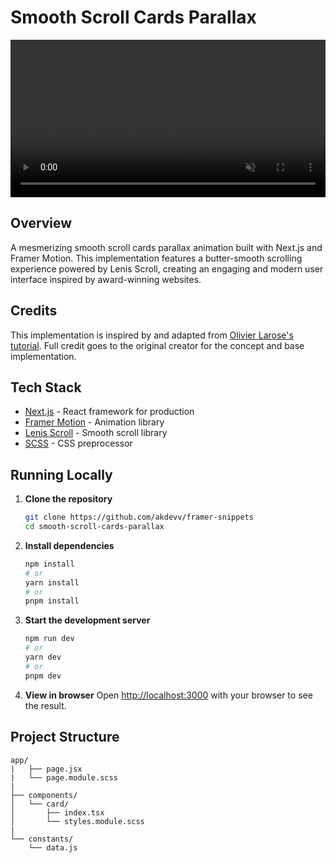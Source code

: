 # Smooth Scroll Cards Parallax

<video width="100%" autoplay loop muted>
  <source src="public/demo.mov" type="video/mp4">
  Your browser does not support the video tag.
</video>

## Overview

A mesmerizing smooth scroll cards parallax animation built with Next.js and Framer Motion. This implementation features a butter-smooth scrolling experience powered by Lenis Scroll, creating an engaging and modern user interface inspired by award-winning websites.

## Credits

This implementation is inspired by and adapted from [Olivier Larose's tutorial](https://blog.olivierlarose.com/tutorials/cards-parallax). Full credit goes to the original creator for the concept and base implementation.

## Tech Stack

-   [Next.js](https://nextjs.org/) - React framework for production
-   [Framer Motion](https://www.framer.com/motion/) - Animation library
-   [Lenis Scroll](https://lenis.darkroom.engineering/) - Smooth scroll library
-   [SCSS](https://sass-lang.com/) - CSS preprocessor

## Running Locally

1. **Clone the repository**

    ```bash
    git clone https://github.com/akdevv/framer-snippets
    cd smooth-scroll-cards-parallax
    ```

2. **Install dependencies**

    ```bash
    npm install
    # or
    yarn install
    # or
    pnpm install
    ```

3. **Start the development server**

    ```bash
    npm run dev
    # or
    yarn dev
    # or
    pnpm dev
    ```

4. **View in browser**
   Open [http://localhost:3000](http://localhost:3000) with your browser to see the result.

## Project Structure

```
app/
|   ├── page.jsx
|   └── page.module.scss
|
├── components/
│   └── card/
│       ├── index.tsx
│       └── styles.module.scss
|
└── constants/
    └── data.js
```
